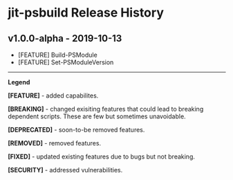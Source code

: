 # jit-psbuild Release History

## v1.0.0-alpha - 2019-10-13

- [FEATURE] Build-PSModule
- [FEATURE] Set-PSModuleVersion

---
**Legend**

**[FEATURE]** - added capabilites.

**[BREAKING]** - changed exisiting features that could lead to breaking dependent scripts. These are few but sometimes unavoidable. 

**[DEPRECATED]** - soon-to-be removed features.

**[REMOVED]** - removed features.

**[FIXED]** - updated existing features due to bugs but not breaking.

**[SECURITY]** - addressed vulnerabilities.

